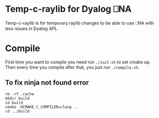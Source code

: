 # Temp-c-raylib for Dyalog ⎕NA
Temp-c-raylib is for temporary raylib changes to be able to use ⎕NA with less issues in Dyalog APL.

# Compile
First time you want to compile you need run `./init.sh` to set cmake up.
Then every time you compile after that, you just run `./compile.sh`.

## To fix ninja not found error
```
rm -rf .cache
mkdir build
cd build
cmake -DCMAKE_C_COMPILER=clang ..
cd ../build
```

